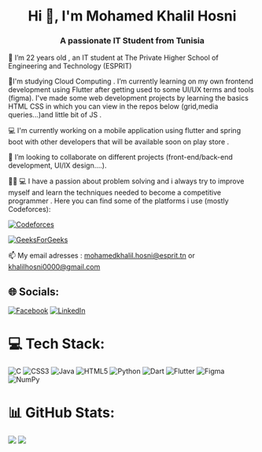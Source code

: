<h1 align="center">Hi 👋, I'm Mohamed Khalil Hosni </h1>
<h3 align="center"> A passionate IT Student from Tunisia</h3>


🔭 I’m 22 years old ,  an IT student at The Private Higher School of Engineering and Technology (ESPRIT)
 	
🌱I'm studying Cloud Computing . I’m currently learning on my own frontend development using Flutter after getting used to some UI/UX terms and tools (figma).
I've made some web development projects by learning the basics HTML CSS in which you can view in the repos below (grid,media queries...)and little bit of JS .

💻 I'm currently working on a mobile application using flutter and spring boot with other developers that will be available soon on play store .
 
👯 I’m looking to collaborate on different projects (front-end/back-end development, UI/IX design....).

👨‍💻 💻 I have a passion about problem solving and i always try to improve myself and learn the techniques needed to become a competitive programmer .
Here you can find some of the platforms i use (mostly Codeforces):

[![Codeforces](https://img.shields.io/badge/-Codeforces-<yellow>?logo=codeforces&?style=for-the-badge)](https://codeforces.com/profile/Khalil.Hosni)

[![GeeksForGeeks](https://img.shields.io/badge/-GeeksForGeeks-brightgreen>?logo=geeksforgeeks&?style=for-the-badge)](https://auth.geeksforgeeks.org/user/khalilhosni0000)

📫 My email adresses : mohamedkhalil.hosni@esprit.tn  or khalilhosni0000@gmail.com
	

## 🌐 Socials:
[![Facebook](https://img.shields.io/badge/Facebook-%231877F2.svg?logo=Facebook&logoColor=white)](https://www.facebook.com/khalilhosni2000/) [![LinkedIn](https://img.shields.io/badge/LinkedIn-%230077B5.svg?logo=linkedin&logoColor=white)](https://linkedin.com/in/khalilhosni/) 





# 💻 Tech Stack:
![C](https://img.shields.io/badge/c-%2300599C.svg?style=for-the-badge&logo=c&logoColor=white) ![CSS3](https://img.shields.io/badge/css3-%231572B6.svg?style=for-the-badge&logo=css3&logoColor=white) ![Java](https://img.shields.io/badge/java-%23ED8B00.svg?style=for-the-badge&logo=java&logoColor=white) ![HTML5](https://img.shields.io/badge/html5-%23E34F26.svg?style=for-the-badge&logo=html5&logoColor=white) ![Python](https://img.shields.io/badge/python-3670A0?style=for-the-badge&logo=python&logoColor=ffdd54) ![Dart](https://img.shields.io/badge/dart-%230175C2.svg?style=for-the-badge&logo=dart&logoColor=white) ![Flutter](https://img.shields.io/badge/Flutter-%2302569B.svg?style=for-the-badge&logo=Flutter&logoColor=white) 	![Figma](https://img.shields.io/badge/figma-%23F24E1E.svg?style=for-the-badge&logo=figma&logoColor=white) ![NumPy](https://img.shields.io/badge/numpy-%23013243.svg?style=for-the-badge&logo=numpy&logoColor=white)
# 📊 GitHub Stats:
![](https://github-readme-stats.vercel.app/api/top-langs/?username=khalil2210&theme=dark&hide_border=false&include_all_commits=false&count_private=true&layout=compact)
![](https://github-readme-streak-stats.herokuapp.com/?user=khalil2210&theme=dark&hide_border=false)<br/>





